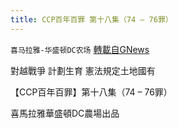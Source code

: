 ```yaml
---
title: CCP百年百罪 第十八集（74 – 76罪）
---
```

`喜马拉雅-华盛顿DC农场` [轉載自GNews](https://gnews.org/zh-hans/1578863/)

對越戰爭
計劃生育
憲法規定土地國有

【CCP百年百罪】第十八集（74 – 76罪）

喜馬拉雅華盛頓DC農場出品
